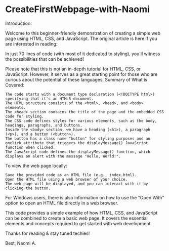# CreateFirstWebpage-with-Naomi
Introduction:

Welcome to this beginner-friendly demonstration of creating a simple web page using HTML, CSS, and JavaScript. 
The original article is here if you are interested in reading:

In just 70 lines of code (with most of it dedicated to styling), you'll witness the possibilities that can be achieved!

Please note that this is not an in-depth tutorial for HTML, CSS, or JavaScript. However, it serves as a great starting point for those who are curious about the potential of these languages.
Summary of What is Covered:

    The code starts with a document type declaration (<!DOCTYPE html>) specifying that it's an HTML5 document.
    The HTML structure consists of the <html>, <head>, and <body> elements.
    The <head> section contains the title of the page and the embedded CSS code for styling.
    The CSS code defines styles for various elements, such as the body, headings, paragraphs, and buttons.
    Inside the <body> section, we have a heading (<h1>), a paragraph (<p>), and a button (<button>).
    The button has a class name "button" for styling purposes and an onclick attribute that triggers the displayMessage() JavaScript function when clicked.
    The JavaScript code defines the displayMessage() function, which displays an alert with the message "Hello, World!".

To view the web page locally:

    Save the provided code as an HTML file (e.g., index.html).
    Open the HTML file using a web browser of your choice.
    The web page will be displayed, and you can interact with it by clicking the button.

For Windows users, there is also information on how to use the "Open With" option to open an HTML file directly in a web browser.

This code provides a simple example of how HTML, CSS, and JavaScript can be combined to create a basic web page. It covers the essential elements and concepts required to get started with web development.

Thanks for reading & stay tuned techies!

Best,
Naomi A.
